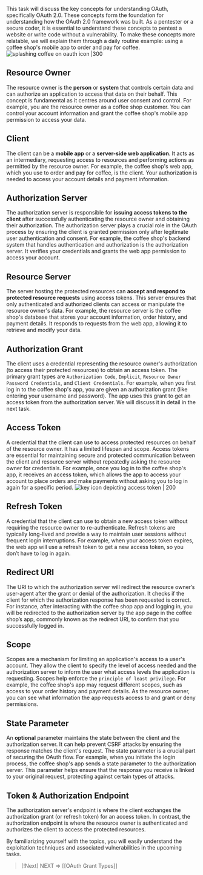 This task will discuss the key concepts for understanding OAuth, specifically OAuth 2.0. These concepts form the foundation for understanding how the OAuth 2.0 framework was built. As a pentester or a secure coder, it is essential to understand these concepts to pentest a website or write code without a vulnerability. To make these concepts more relatable, we will explain them through a daily routine example: using a coffee shop's mobile app to order and pay for coffee.![splashing coffee on oauth icon |300](https://tryhackme-images.s3.amazonaws.com/user-uploads/62a7685ca6e7ce005d3f3afe/room-content/62a7685ca6e7ce005d3f3afe-1724169244381.png)

## **Resource Owner**

The resource owner is the **person** or **system** that controls certain data and can authorize an application to access that data on their behalf. This concept is fundamental as it centres around user consent and control. For example, you are the resource owner as a coffee shop customer. You can control your account information and grant the coffee shop's mobile app permission to access your data.  

## **Client**  

The client can be a **mobile app** or a **server-side web application**. It acts as an intermediary, requesting access to resources and performing actions as permitted by the resource owner. For example, the coffee shop's web app, which you use to order and pay for coffee, is the client. Your authorization is needed to access your account details and payment information.

## **Authorization Server**

The authorization server is responsible for **issuing access tokens to the client** after successfully authenticating the resource owner and obtaining their authorization. The authorization server plays a crucial role in the OAuth process by ensuring the client is granted permission only after legitimate user authentication and consent. For example, the coffee shop's backend system that handles authentication and authorization is the authorization server. It verifies your credentials and grants the web app permission to access your account.  

## **Resource Server**

The server hosting the protected resources can **accept and respond** **to protected resource requests** using access tokens. This server ensures that only authenticated and authorized clients can access or manipulate the resource owner's data. For example, the resource server is the coffee shop's database that stores your account information, order history, and payment details. It responds to requests from the web app, allowing it to retrieve and modify your data.

## **Authorization Grant**

The client uses a credential representing the resource owner's authorization (to access their protected resources) to obtain an access token. The primary grant types are `Authorization Code`, `Implicit`, `Resource Owner Password Credentials`, and `Client Credentials`. For example, when you first log in to the coffee shop's app, you are given an authorization grant (like entering your username and password). The app uses this grant to get an access token from the authorization server. We will discuss it in detail in the next task.

## **Access Token**

A credential that the client can use to access protected resources on behalf of the resource owner. It has a limited lifespan and scope. Access tokens are essential for maintaining secure and protected communication between the client and resource server without repeatedly asking the resource owner for credentials. For example, once you log in to the coffee shop's app, it receives an access token, which allows the app to access your account to place orders and make payments without asking you to log in again for a specific period. ![key icon depicting access token | 200](https://tryhackme-images.s3.amazonaws.com/user-uploads/62a7685ca6e7ce005d3f3afe/room-content/62a7685ca6e7ce005d3f3afe-1724169379373.png)

## **Refresh Token**

A credential that the client can use to obtain a new access token without requiring the resource owner to re-authenticate. Refresh tokens are typically long-lived and provide a way to maintain user sessions without frequent login interruptions. For example, when your access token expires, the web app will use a refresh token to get a new access token, so you don’t have to log in again.

## **Redirect URI**

The URI to which the authorization server will redirect the resource owner’s user-agent after the grant or denial of the authorization. It checks if the client for which the authorization response has been requested is correct. For instance, after interacting with the coffee shop app and logging in, you will be redirected to the authorization server by the app page in the coffee shop’s app, commonly known as the redirect URI, to confirm that you successfully logged in.

## **Scope**

Scopes are a mechanism for limiting an application's access to a user's account. They allow the client to specify the level of access needed and the authorization server to inform the user what access levels the application is requesting. Scopes help enforce the `principle of least privilege`. For example, the coffee shop's app may request different scopes, such as access to your order history and payment details. As the resource owner, you can see what information the app requests access to and grant or deny permissions.  

## **State Parameter**  

An **optional** parameter maintains the state between the client and the authorization server. It can help prevent CSRF attacks by ensuring the response matches the client's request. The state parameter is a crucial part of securing the OAuth flow. For example, when you initiate the login process, the coffee shop's app sends a state parameter to the authorization server. This parameter helps ensure that the response you receive is linked to your original request, protecting against certain types of attacks.

## **Token & Authorization Endpoint**

The authorization server's endpoint is where the client exchanges the authorization grant (or refresh token) for an access token. In contrast, the authorization endpoint is where the resource owner is authenticated and authorizes the client to access the protected resources.

By familiarizing yourself with the topics, you will easily understand the exploitation techniques and associated vulnerabilities in the upcoming tasks.



> [!Next] NEXT ⇒
>[[OAuth Grant Types]]

 